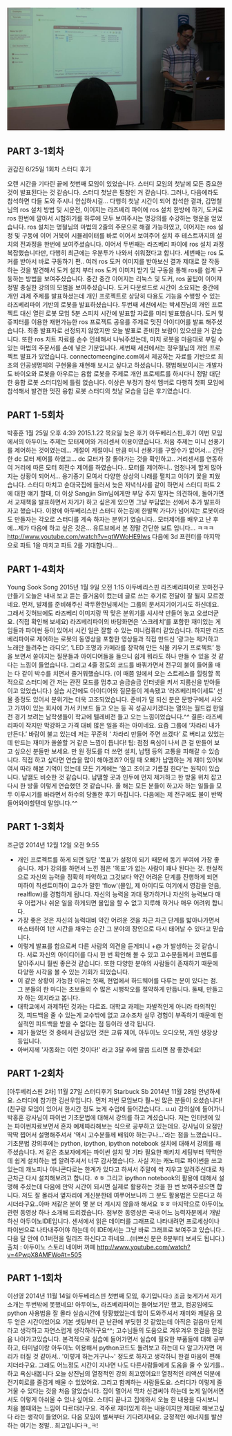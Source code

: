 ![모임후기](img/ros_1th.jpg)

## PART 3-1회차 
권갑진
6/25일 1회차 스터디 후기

오랜 시간을 기다린 끝에 첫번째 모임이 있었습니다.
스터디 모임의 첫날에 모든 중요한 것이 발표된다는 것 같습니다. 스터디 첫날은 필참인 거 같습니다. 그러나, 다음에라도 참석하면 다들 도와 주시니 안심하시길...
다행히 첫날 시간이 되어 참석한 결과, 김명철님의 ros 설치 방법 및 시운전, 이어지는 라즈베리 파이에 ros 설치 한방에 하기, 도커로 ros 한번에 깔아서 시험하기를 하루에 모두 보여주시는 명강의를 수강하는 행운을 얻었습니다. ros 설치는 명철님의 마법의 2줄의 주문으로 해결 가능하였고, 이어지는 ros 설정 및 구동에 이어 거북이 시뮬레이터를 바로 이어서 보여주어 설치 후 테스트까지의 설치의 전과정을 한번에 보여주셨습니다. 이어서 두번째는 라즈베리 파이에 ros 설치 과정 복잡했습니다만, 다행히 최근에는 우분투가 나와서 쉬워졌다고 합니다. 세번째는 ros 도커를 받아서 바로 구동하기 편.. 여러 ros 도커 이미지를 받아보신 결과 제대로 잘 작동하는 것을 발견해서 도커 설치 부터 ros 도커 이미지 받기 및 구동을 통해 ros를 쉽게 구동하는 방법을 보여주셨습니다. 중간 중간 이어지는 리눅스 및 도커, ros 꿀팁이 이어져 정말 충실한 강의의 모범을 보여주셨습니다. 도커 다운로드로 시간이 소요되는 중간에 개인 과제 주제를 발표하셨는데 개인 프로젝트로 상당히 다용도 기능을 수행할 수 있는 라즈베리파이 기반의 로봇을 발표하셨습니다.
두번째 세션에서는 박세진님의 개인 프로젝트 대신 열린 로봇 모임 5분 스피치 시간에 발표할 자료를 미리 발표했습니다. 도커 및 쥬피터를 이용한 재현가능한 ros 프로젝트 공유를 주제로 멋진 아이디어를 발표 해주셨습니다. 최종 발표자로 선정되지 않았지만 오늘 발표로 준비한 보람이 있으셨을 거 같습니다. 또한 ros 치트 자료를 손수 인쇄해서 나눠주셨는데, 마치 로봇을 마음대로 부릴 수 있는 마법의 주문서를 손에 넣은 기분입니다.
세번째 세션에서는 정우철님의 개인 프로젝트 발표가 있었습니다. connectomeengine.com에서 제공하는 자료를 기반으로 최초의 인공생명체의 구현물을 재현해 보시고 싶다고 하셨습니다. 평범해보이시는 개발자도 바이오와 로봇을 아우르는 융합 로봇을 주제로 개인 프로제트를 하시다니 정말 대단한 융합 로봇 스터디임에 틀림 없습니다.
이상은 부정기 참석 멤버로 다행히 첫회 모임에 참석해서 발견한 멋진 융합 로봇 스터디의 첫날 모습을 담은 후기였습니다.





## PART 1-5회차
박홍훈
1월 25일 오후 4:39
2015.1.22 목요일 늦은 후기
‎아두베리스핀_후기‬
이번 모임에서의 아두이노 주제는 모터제어와 거리센서 이용이였습니다.
처음 주제는 미니 선풍기를 제어하는 것이였는데... 계절이 계절이니 만큼
미니 선풍기를 구할수가 없어서... 간단한 dc 모터 제어를 하였고...
dc 모터가 잘 돌아가는 것을 확인하고.. 거리센서를 연동하여
거리에 따른 모터 회전수 제어를 하였습니다..
모터를 제어하니.. 엄청나게 할게 많아지는 상황이 되어서... 옹기종기 모여서 다양한 상상의 나래를 펼치고 이야기 꽃을 피웠습니다.
스터디 마치고 순대국집에 들러서 늦은 저녁식사를 같이 하면서 스터디 파트 2에 대한 얘기 할때, 더 이상 Sangjin Sim님에게만 부담 주지 말자는 의견하에, 돌아가면서 교재책을 발표하면서 자기가 하고 싶은게 있으면 그냥 부담없는 선에서 추가 발표하자고 했습니다.
이왕에 아두베리스핀 스터디 하는김에 한발짝 가다가 넘어지는 로봇이라도 만들자는 각오로 스터디를 계속 하자는 분위기 였습니다..
모터제어를 배우고 난 후에...제가 다음에 하고 싶은 것은... 유트브에서 본
정말 간단한 보트 입니다...
ㅋㅋㅋ
http://www.youtube.com/watch?v=gtWWoHE9Iws
다음에 3d 프린터를 마지막으로 파트 1을 마치고 파트 2를 기대합니다...

## PART 1-4회차
Young Sook Song
2015년 1월 9일 오전 1:15
‪‎아두베리스핀‬ 라즈베리파이로 꼬마전구 만들기
오늘은 내내 보고 듣는 즐거움이 컸는데 글로 쓰는 후기로 전달이 잘 될지 모르겠네요. 먼저, 발제를 준비해주신 곽두환한님께서는 그룹의 문서지기이기시도 하신데요. 그래서 깃허브에도 라즈베리 이미지랑 딱 맞은 분위기를 샤샤샥 만들어 놓고 오셨더군요. (직접 확인해 보세요)
라즈베리파이의 바탕화면은 ‘스크레치’를 포함한 재미있는 게임들과 파이썬 등이 있어서 시킨 일은 잘할 수 있는 미니컴퓨터 같았습니다. 하지만 라즈베리파이로 제어하는 로봇의 동영상을 포함한 영상들과 직접 만드신 ‘광고는 제거하고 노래만 들려주는 라디오’, ‘LED 조명과 카메라를 장착해 만든 식물 키우기 프로젝트’ 등을 보면서 쏟아지는 질문들과 아이디어들을 들으니 쉽게 뭐라도 하나 만들 수 있을 것 같다는 느낌이 들었습니다. 그리고 4줄 정도의 코드를 바꿔가면서 전구의 불이 들어올 때는 다 같이 박수를 치면서 즐거워했습니다. (이 때쯤 일에서 오는 스트레스를 힐링할 목적으로 스터디에 간 저는 관전 모드를 멈추고 슬금슬금 인터넷을 켜서 지름신을 받아들이고 있었습니다.)
실습 시간에도 아이디어와 질문들이 계속됐고 ‘라즈베리파이세트’ 선물 증정도 있어서 분위기는 더욱 고조되었습니다. 준비가 덜 되신 분은 문방구에서 사오고 가까이 있는 회사에 가서 키보드 들고 오는 등 꼭 성공시키겠다는 열의는 월드컵 한일전 경기 보려는 남학생들이 학교에 텔레비전 들고 오는 느낌이었습니다.^^
결론: 라즈베리파이 작지만 막강하고 가격 대비 많은 일을 하는 아이네요. 요즘 그룹에 ‘차라리 내가 만든다.’ 바람이 불고 있는데 저는 꾸준히 ‘ 차라리 만들어 주면 쓰겠다’ 로 버티고 있었는데 만드는 재미가 쏠쏠할 거 같은 느낌이 듭니다!
팁: 점점 욕심이 나서 큰 걸 만들어 보고 싶으신 분들만 보세요. 만 원 정도를 더 쓰면 설치, 납땜 등의 고통을 피해갈 수 있습니다. 직접 하고 싶다면 연습을 많이 해야겠죠? 어릴 때 오빠가 납땜하는 게 재미 있어보여서 따라 해본 기억이 있는데 모든 기계에는 ‘쓸고 조이고 기름칠 한다’는 원칙이 있습니다. 납땜도 비슷한 것 같습니다. 납땜할 곳과 인두에 먼지 제거하고 한 방울 위치 잡고 다시 한 방울 이렇게 연습했던 것 같습니다. 올 해는 모든 분들이 하고자 하는 일들을 모두 이루시기를 바라면서 하수의 당돌한 후기 마칩니다. 다음에는 제 전구에도 불이 반짝 들어와야할텐데 말입니다.^^

## PART 1-3회차
조근영
2014년 12월 12일 오전 9:55
- 개인 프로젝트를 하게 되면 일단 '목표'가 설정이 되기 때문에 동기 부여에 가장 좋습니다. 제가 강의를 하면서 느낀 점은 '목표'가 없는 사람이 꽤나 된다는 것. 현실적으로 자신의 능력을 정확히 파악하고 그것보다 약간 어려운 단계를 진행하게 되면 미하이 칙센트미하이 교수가 말한 'flow'(몰입, 제 아이디도 여기에서 영감을 얻음, realflow)를 경험하게 됩니다. 자신의 능력을 과대 평가하거나 자신의 능력보다 매우 어렵거나 쉬운 일을 하게되면 몰입을 할 수 없고 지루해 하거나 매우 어려워 합니다.
- 가장 좋은 것은 자신의 능력대비 약간 어려운 것을 차근 차근 단계를 밟아나가면서 마스터하여 1만 시간을 채우는 순간 그 분야의 장인으로 다시 태어날 수 있다고 믿습니다.
- 이렇게 발표를 함으로써 다른 사람의 의견을 듣게되니 +@ 가 발생하는 것 같습니다. 서로 자신의 아이디어를 다시 한 번 확인해 볼 수 있고 고수분들께서 코멘트를 달아주시니 훨씬 좋은것 같습니다. 또한 다양한 분야의 사람들이 존재하기 때문에 다양한 시각을 볼 수 있는 기회가 되었습니다.
- 이 같은 상황이 가능한 이유는 첫째, 현업에서 하드웨어를 다루는 분이 있다는 점. 그 분들의 한 마디는 초보들의 수 많은 시행착오를 절약하게 만듭니다. 둘째, 만들고자 하는 의지라고 봅니다.
- 대학교에서 과제하던 것과는 다르죠. 대학교 과제는 자발적인게 아니라 타의적인 것, 피드백을 줄 수 있는게 교수밖에 없고 교수조차 실무 경험이 부족하기 때문에 현실적인 피드백을 받을 수 없다는 점 등이라 생각 됩니다.
- 제가 들었던 것 중에서 관심있던 것은 교류 제어, 아두이노 오디오북, 개인 생장상 등입니다.
- 아버지께 '자동화는 이런 것이다!' 라고 3달 후에 말씀 드리면 참 좋겠네요!

## PART 1-2회차
[아두베리스핀 2차] 11월 27일 스터디후기
Starbuck Sb
2014년 11월 28일
안녕하세요. 스터디에 참가한 김선우입니다.
먼저 저번 모임보다 훨~씬 많은 분들이 오셨습니다!
(친구랑 모임이 있어서 한시간 정도 늦게 수업에 들어갔습니다.. u.u)
강의실에 들어가니 박홍훈 강사님이 파이썬 기초문법에 대해서 강의를 하고 계셨습니다. 저는 인터넷에 있는 파이썬자료보면서 혼자 예제따라해보는 식으로 공부하고 있는데요. 강사님이 요점만 딱딱 찝어서 설명해주셔서
'역시 고수분들께 배워야 하는구나...'라는 점을 느꼈습니다..
기초문법 강의후에는 python, ipython, ipython notebook 설치에 대해서 강의를 해주셨습니다. 저 같은 초보자에게는 파이썬 설치 및 기타 필요한 패키치 세팅부터 막막한데 쉽게 설치하는 법 알려주셔서 너무 감사했습니다. 사실 저는 캐노피로 파이썬을 쓰고있는데 캐노피나 아나콘다로는 한계가 있다고 하셔서 주말에 싹 지우고 알려주신대로 차근차근 다시 설치해보려고 합니다. ㅎㅎ
그리고 ipython notebook의 활용에 대해서 설명해 주셨는데 다음에 만약 시간이 되시면 실제로 활용하는 것을 한 번 보여주셨으면 합니다. 저도 잘 몰라서 옆자리에 계신분한테 여쭈어보니까 그 분도 활용법은 모른다고 하시더라구요..아마 저같은 분이 몇 분 더 계시지 않을까 해서요 ㅎㅎ
마지막으로 아두이노 관련 동영상 하나 소개해 드리겠습니다.
첨부한 동영상은 국내 어느 능력자분께서 개발하신 아두이노IDE입니다. 센서에서 읽은 데이터를 그래프로 나타내려면 프로세싱이나 파이썬으로 나타내주어야 하는데 이 IDE에서는 그냥 바로 그래프로 보여주고 있습니다..다음 달 안에 0.1버전을 릴리즈 하신다고 하네요...(바쁘신 분은 8분부터 보셔도 됩니다.)
출처 : 아두이노 스토리 네이버 까페
http://www.youtube.com/watch?v=4PwpX8AMFWo#t=505

## PART 1-1회차
이선영
2014년 11월 14일
아두베리스핀 첫번째 모임, 후기입니다:)
조금 늦게가서 자기소개는 두번밖에 못했네요!
아두이노, 라즈베리파이는 들어보기만 했고, 컴공임에도 python 사용법을 잘 몰라 실습시간에 당황했었는데 많이 도와주셔서 재미와 깨달음 모두 얻은 시간이었어요
기본 셋팅부터 큰 난관에 부딪힌 것 같았는데 아직은 걸음마 단계라고 생각하고 자연스럽게 생각하려구요^^; 고수님들의 도움으로 겨우겨우 한걸음 한걸음 나아가고있습니다.
본격적으로 실습에 들어가면서 실습에 필요한 부품들에 대해 공부하고, 터미널이랑 아두이노 이용해서 python코드도 돌려보고 하는데 다 알고가자면 머리가 터질 것 같아서.. '이렇게 하는거구나~' 정도로 하자고 생각하니 한결 마음이 편해지더라구요. 그래도 어느정도 시간이 지나면 나도 다른사람들에게 도움을 줄 수 있기를..하고 욕심내봅니다
오늘 상진님의 열정적인 강의 최고였어요!! 열정적인 리액션 덕분에 전기회로를 즐겁게 배울 수 있었어요. 그리고 함께하는 사람들도요. 스터디가 이렇게 즐거울 수 있다는 것을 처음 알았습니다. 집이 멀어서 막차 신경써야 하는데 늦게 일어서면서도 이렇게 아쉬울 수 있나 싶어요.
스터디 끝나고 집에와서 오늘 한 내용을 다시보니 처음 볼때와는 느낌이 다르더라구요. 격주로 재미있게 하는 내용이지만 제대로 해보고싶다 라는 생각이 들었어요.
다음 모임이 벌써부터 기다려지네요. 긍정적인 에너지를 발산하는 여기는 정말.. 최고입니다ㅋ_ㅋ!

